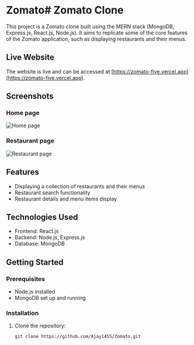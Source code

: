 # Zomato# Zomato Clone

This project is a Zomato clone built using the MERN stack (MongoDB, Express.js, React.js, Node.js). It aims to replicate some of the core features of the Zomato application, such as displaying restaurants and their menus.

## Live Website

The website is live and can be accessed at [https://zomato-five.vercel.app](https://zomato-five.vercel.app).

## Screenshots

### Home page
![Home page](https://i.postimg.cc/qMWVvJxf/Screenshot-637.png)

### Restaurant page
![Restaurant page](https://i.postimg.cc/7LfxQs9D/Screenshot-639.png)

## Features

- Displaying a collection of restaurants and their menus
- Restaurant search functionality
- Restaurant details and menu items display

## Technologies Used

- Frontend: React.js
- Backend: Node.js, Express.js
- Database: MongoDB

## Getting Started

### Prerequisites

- Node.js installed
- MongoDB set up and running

### Installation

1. Clone the repository:

   ```shell
   git clone https://github.com/Ajay1455/Zomato.git
